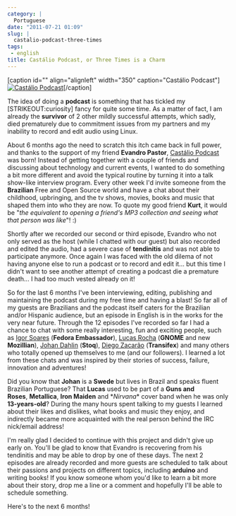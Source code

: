 ```yaml
---
category: |
  Portuguese
date: "2011-07-21 01:09"
slug: |
  castalio-podcast-three-times
tags:
 - english
title: Castálio Podcast, or Three Times is a Charm
---
```


\[caption id="" align="alignleft" width="350" caption="Castálio
Podcast"\][![Castálio
Podcast](http://farm6.static.flickr.com/5149/5574058090_18863ca261_d.jpg)](http://www.flickr.com/photos/paulcapewell/5574058090/)\[/caption\]

The idea of doing a **podcast** is something that has tickled my
\[STRIKEOUT:curiosity\] fancy for quite some time. As a matter of fact,
I am already the **survivor** of 2 other mildly successful attempts,
which sadly, died prematurely due to commitment issues from my partners
and my inability to record and edit audio using Linux.

About 6 months ago the need to scratch this itch came back in full
power, and thanks to the support of my friend **Evandro Pastor**,
[Castálio Podcast](http://www.castalio.info/) was born! Instead of
getting together with a couple of friends and discussing about
technology and current events, I wanted to do something a bit more
different and avoid the typical routine by turning it into a talk
show-like interview program. Every other week I'd invite someone from
the **Brazilian** Free and Open Source world and have a chat about their
childhood, upbringing, and the tv shows, movies, books and music that
shaped them into who they are now. To quote my good friend **Kurt**, it
would be "*the equivalent to opening a friend's MP3 collection and
seeing what that person was like*"! :)

Shortly after we recorded our second or third episode, Evandro who not
only served as the host (while I chatted with our guest) but also
recorded and edited the audio, had a severe case of **tendinitis** and
was not able to participate anymore. Once again I was faced with the old
dilema of not having anyone else to run a podcast or to record and edit
it... but this time I didn't want to see another attempt of creating a
podcast die a premature death... I had too much vested already on it!

So for the last 6 months I've been interviewing, editing, publishing and
maintaining the podcast during my free time and having a blast! So far
all of my guests are Brazilians and the podcast itself caters for the
Brazilian and/or Hispanic audience, but an episode in English is in the
works for the very near future. Through the 12 episodes I've recorded so
far I had a chance to chat with some really interesting, fun and
exciting people, such as [Igor Soares](http://igorsoares.com/) (**Fedora
Embassador**), [Lucas Rocha](http://lucasr.org/blog/) (**GNOME** and new
**Mozillian**), [Johan Dahlin](http://blogs.gnome.org/johan/)
(**Stoq**), [Diego Zacarão](http://diegobz.net/) (**Transifex**) and
many others who totally opened up themselves to me (and our followers).
I learned a lot from these chats and was inspired by their stories of
success, failure, innovation and adventures!

Did you know that **Johan** is a **Swede** but lives in Brazil and
speaks fluent Brazilian Portuguese? That **Lucas** used to be part of
a **Guns and Roses**, **Metallica**, **Iron
Maiden** and \**Nirvana*\* cover band when he was only **13-years-old**?
During the many hours spent talking to my guests I learned about their
likes and dislikes, what books and music they enjoy, and indirectly
became more acquainted with the real person behind the IRC nick/email
address!

I'm really glad I decided to continue with this project and didn't give
up early on. You'll be glad to know that Evandro is recovering from his
tendinitis and may be able to drop by one of these days. The next 2
episodes are already recorded and more guests are scheduled to talk
about their passions and projects on different topics, including
**arduino** and writing books! If you know someone whom you'd like to
learn a bit more about their story, drop me a line or a comment and
hopefully I'll be able to schedule something.

Here's to the next 6 months!
